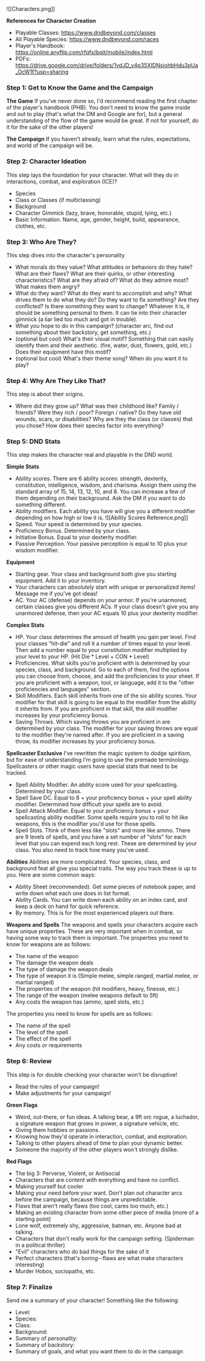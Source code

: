 ![[Characters.png]]

**References for Character Creation**
- Playable Classes: https://www.dndbeyond.com/classes
- All Playable Species: https://www.dndbeyond.com/races
- Player's Handbook: https://online.anyflip.com/rfqfx/bqjt/mobile/index.html
- PDFs: https://drive.google.com/drive/folders/1vdJD_v4p35XIDNsjohbHdu3pUa_OcW1f?usp=sharing

### Step 1: Get to Know the Game and the Campaign
**The Game**
If you've never done so, I'd recommend reading the first chapter of the player's handbook (PHB). You don't need to know the game inside and out to play (that's what the DM and Google are for), but a general understanding of the flow of the game would be great. If not for yourself, do it for the sake of the other players!

**The Campaign**
If you haven't already, learn what the rules, expectations, and world of the campaign will be. 

### Step 2: Character Ideation
This step lays the foundation for your character. What will they do in interactions, combat, and exploration (ICE)?
- Species
- Class or Classes (if multiclassing)
- Background
- Character Gimmick (lazy, brave, honorable, stupid, lying, etc.)
- Basic Information. Name, age, gender, height, build, appearance, clothes, etc. 

### Step 3: Who Are They?
This step dives into the character's personality
- What morals do they value? What attitudes or behaviors do they hate? What are their flaws? What are their quirks, or other interesting characteristics? What are they afraid of? What do they admire most? What makes them angry?
- What do they want? What do they want to accomplish and why? What drives them to do what they do? Do they want to fix something? Are they conflicted? Is there something they want to change? Whatever it is, it should be something personal to them. It can tie into their character gimmick (a liar lied too much and got in trouble).
- What you hope to do in this campaign? (character arc, find out something about their backstory, get something, etc.)
- (optional but cool) What's their visual motif? Something that can easily identify them and their aesthetic. (fire, water, dust, flowers, gold, etc.) Does their equipment have this motif?
- (optional but cool) What's their theme song? When do you want it to play?

### Step 4: Why Are They Like That?
This step is about their origins.
- Where did they grow up? What was their childhood like? Family / friends? Were they rich / poor? Foreign / native? Do they have old wounds, scars, or disabilities? Why are they the class (or classes) that you chose? How does their species factor into everything? 

### Step 5: DND Stats
This step makes the character real and playable in the DND world. 

**Simple Stats**
- Ability scores. There are 6 ability scores: strength, dexterity, constitution, intelligence, wisdom, and charisma. Assign them using the standard array of 15, 14, 13, 12, 10, and 8. You can increase a few of them depending on their background. Ask the DM if you want to do something different. 
- Ability modifiers. Each ability you have will give you a different modifier depending on how high or low it is. 
![[Ability Scores Reference.png]]
- Speed. Your speed is determined by your species. 
- Proficiency Bonus. Determined by your class. 
- Initiative Bonus. Equal to your dexterity modifier. 
- Passive Perception. Your passive perception is equal to 10 plus your wisdom modifier. 

**Equipment**
- Starting gear. Your class and background both give you starting equipment. Add it to your inventory. 
- Your characters can *absolutely* start with unique or personalized items! Message me if you've got ideas!
- AC. Your AC (defense) depends on your armor. If you're unarmored, certain classes give you different ACs. If your class doesn't give you any unarmored defense, then your AC equals 10 plus your dexterity modifier. 

**Complex Stats**
- HP. Your class determines the amount of health you gain per level. Find your classes "hit-die" and roll it a number of times equal to your level. Then add a number equal to your constitution modifier multiplied by your level to your HP. (Hit Die * Level + CON * Level)
- Proficiencies. What skills you're proficient with is determined by your species, class, and background. Go to each of them, find the options you can choose from, choose, and add the proficiencies to your sheet. If you are proficient with a weapon, tool, or language, add it to the "other proficiencies and languages" section. 
- Skill Modifiers. Each skill inherits from one of the six ability scores. Your modifier for that skill is going to be equal to the modifier from the ability it inherits from. If you are proficient in that skill, the skill modifier increases by your proficiency bonus. 
- Saving Throws. Which saving throws you are proficient in are determined by your class. The modifier for your saving throws are equal to the modifier they're named after. If you are proficient in a saving throw, its modifier increases by your proficiency bonus. 

**Spellcaster Exclusive**
I've rewritten the magic system to dodge spiritism, but for ease of understanding I'm going to use the premade terminology. Spellcasters or other magic users have special stats that need to be tracked. 
- Spell Ability Modifier. An ability score used for your spellcasting. Determined by your class.
- Spell Save DC. Equal to 8 + your proficiency bonus + your spell ability modifier. Determined how difficult your spells are to avoid. 
- Spell Attack Modifier. Equal to your proficiency bonus + your spellcasting ability modifier. Some spells require you to roll to hit like weapons, this is the modifier you'd use for those spells.
- Spell Slots. Think of them less like "slots" and more like ammo. There are 9 levels of spells, and you have a set number of "slots" for each level that you can expend each long rest. These are determined by your class. You also need to track how many you've used. 

**Abilities**
Abilities are more complicated. Your species, class, and background feat all give you special traits. The way you track these is up to you. Here are some common ways:
- Ability Sheet (recommended). Get some pieces of notebook paper, and write down what each one does in list format. 
- Ability Cards. You can write down each ability on an index card, and keep a deck on hand for quick reference. 
- By memory. This is for the most experienced players out there.

**Weapons and Spells**
The weapons and spells your characters acquire each have unique properties. These are very important when in combat, so having some way to track them is important. The properties you need to know for weapons are as follows:
- The name of the weapon
- The damage the weapon deals
- The type of damage the weapon deals
- The type of weapon it is (Simple melee, simple ranged, martial melee, or martial ranged)
- The properties of the weapon (hit modifiers, heavy, finesse, etc.)
- The range of the weapon (melee weapons default to 5ft)
- Any costs the weapon has (ammo, spell slots, etc.)

The properties you need to know for spells are as follows:
- The name of the spell
- The level of the spell
- The effect of the spell
- Any costs or requirements

### Step 6: Review
This step is for double checking your character won't be disruptive!
- Read the rules of your campaign!
- Make adjustments for your campaign!

**Green Flags**
- Weird, out-there, or fun ideas. A talking bear, a 9ft orc rogue, a luchador, a signature weapon that grows in power, a signature vehicle, etc.
- Giving them hobbies or passions.
- Knowing how they'd operate in interaction, combat, and exploration.
- Talking to other players ahead of time to plan your dynamic better.
- Someone the majority of the other players won't strongly dislike.

**Red Flags**
- The big 3: Perverse, Violent, or Antisocial
- Characters that are content with everything and have no conflict. 
- Making yourself but cooler
- Making your need before your want. Don't plan out character arcs before the campaign, because things are unpredictable. 
- Flaws that aren't really flaws (too cool, cares too much, etc.)
- Making an existing character from some other piece of media (more of a starting point)
- Lone wolf, extremely shy, aggressive, batman, etc. Anyone bad at talking.
- Characters that don't really work for the campaign setting. (Spiderman in a political thriller)
- "Evil" characters who do bad things for the sake of it
- Perfect characters (that's boring--flaws are what make characters interesting)
- Murder Hobos, sociopaths, etc.

### Step 7: Finalize
Send me a summary of your character! Something like the following:
- Level:
- Species:
- Class:
- Background:
- Summary of personality:
- Summary of backstory:
- Summary of goals, and what you want them to do in the campaign
